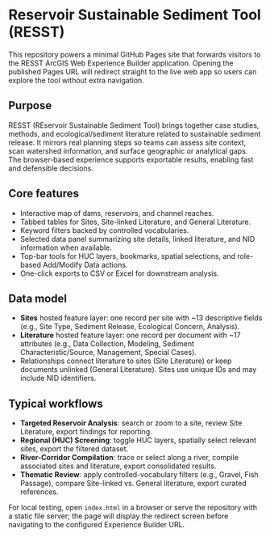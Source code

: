 # Reservoir Sustainable Sediment Tool (RESST)

This repository powers a minimal GitHub Pages site that forwards visitors to the RESST ArcGIS Web Experience Builder application. Opening the published Pages URL will redirect straight to the live web app so users can explore the tool without extra navigation.

## Purpose

RESST (REservoir Sustainable Sediment Tool) brings together case studies, methods, and ecological/sediment literature related to sustainable sediment release. It mirrors real planning steps so teams can assess site context, scan watershed information, and surface geographic or analytical gaps. The browser-based experience supports exportable results, enabling fast and defensible decisions.

## Core features

- Interactive map of dams, reservoirs, and channel reaches.
- Tabbed tables for Sites, Site-linked Literature, and General Literature.
- Keyword filters backed by controlled vocabularies.
- Selected data panel summarizing site details, linked literature, and NID information when available.
- Top-bar tools for HUC layers, bookmarks, spatial selections, and role-based Add/Modify Data actions.
- One-click exports to CSV or Excel for downstream analysis.

## Data model

- **Sites** hosted feature layer: one record per site with ~13 descriptive fields (e.g., Site Type, Sediment Release, Ecological Concern, Analysis).
- **Literature** hosted feature layer: one record per document with ~17 attributes (e.g., Data Collection, Modeling, Sediment Characteristic/Source, Management, Special Cases).
- Relationships connect literature to sites (Site Literature) or keep documents unlinked (General Literature). Sites use unique IDs and may include NID identifiers.

## Typical workflows

- **Targeted Reservoir Analysis**: search or zoom to a site, review Site Literature, export findings for reporting.
- **Regional (HUC) Screening**: toggle HUC layers, spatially select relevant sites, export the filtered dataset.
- **River-Corridor Compilation**: trace or select along a river, compile associated sites and literature, export consolidated results.
- **Thematic Review**: apply controlled-vocabulary filters (e.g., Gravel, Fish Passage), compare Site-linked vs. General literature, export curated references.

For local testing, open `index.html` in a browser or serve the repository with a static file server; the page will display the redirect screen before navigating to the configured Experience Builder URL.
